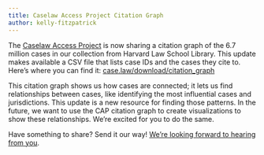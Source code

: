 ```yaml
---
title: Caselaw Access Project Citation Graph
author: kelly-fitzpatrick
---
```

The [Caselaw Access Project](https://case.law/) is now sharing a citation graph of the 6.7 million cases in our collection from Harvard Law School Library. This update makes available a CSV file that lists case IDs and the cases they cite to. Here’s where you can find it: [case.law/download/citation_graph](https://case.law/download/citation_graph/)

This citation graph shows us how cases are connected; it lets us find relationships between cases, like identifying the most influential cases and jurisdictions. This update is a new resource for finding those patterns. In the future, we want to use the CAP citation graph to create visualizations to show these relationships. We’re excited for you to do the same. 

Have something to share? Send it our way! [We’re looking forward to hearing from you](https://case.law/contact/).
